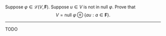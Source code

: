 Suppose $\varphi \in \mathcal L(V,\mathbf F)$. Suppose $u \in V$ is not in $\text{null }\varphi$. Prove that
$$
V = \text{null } \varphi \oplus \{au : a\in \mathbf F\}.
$$

---

TODO